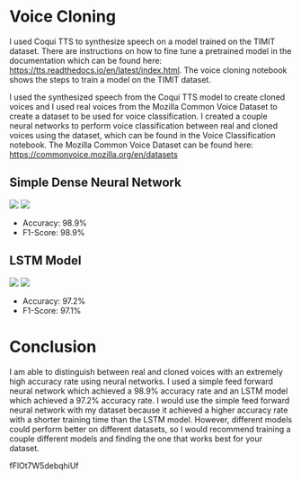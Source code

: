 # Voice Cloning
 
I used Coqui TTS to synthesize speech on a model trained on the TIMIT dataset. There are instructions on how to fine tune a pretrained model in the documentation which can be found here: https://tts.readthedocs.io/en/latest/index.html.
The voice cloning notebook shows the steps to train a model on the TIMIT dataset.

I used the synthesized speech from the Coqui TTS model to create cloned voices and I used real voices from the Mozilla Common Voice Dataset to create a dataset to be used for voice classification. I created a couple neural networks to perform voice classification between real and cloned voices using the dataset, which can be found in the Voice Classification notebook.
The Mozilla Common Voice Dataset can be found here: https://commonvoice.mozilla.org/en/datasets


## Simple Dense Neural Network
<img src='https://i.imgur.com/cybfFGI.jpg'>
<img src='https://i.imgur.com/9ZQdvMl.jpg'>

- Accuracy: 98.9%
- F1-Score: 98.9%

## LSTM Model
<img src='https://i.imgur.com/hEgXmK4.jpg'>
<img src='https://i.imgur.com/Gt5BIZo.jpg'>

- Accuracy: 97.2%
- F1-Score: 97.1%

# Conclusion

I am able to distinguish between real and cloned voices with an extremely high accuracy rate using neural networks. I used a simple feed forward neural network which achieved a 98.9% accuracy rate and an LSTM model which achieved a 97.2% accuracy rate. I would use the simple feed forward neural network with my dataset because it achieved a higher accuracy rate with a shorter training time than the LSTM model.
However, different models could perform better on different datasets, so I would recommend training a couple different models and finding the one that works best for your dataset.









fFlOt7W5debqhiUf